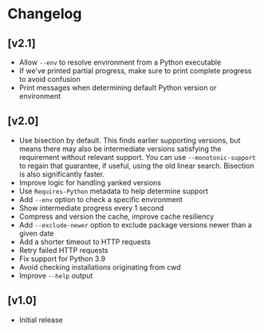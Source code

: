 # Changelog

## [v2.1]

- Allow `--env` to resolve environment from a Python executable
- If we've printed partial progress, make sure to print complete progress to avoid confusion
- Print messages when determining default Python version or environment

## [v2.0]

- Use bisection by default. This finds earlier supporting versions, but means there may also be
  intermediate versions satisfying the requirement without relevant support. You can use
  `--monotonic-support` to regain that guarantee, if useful, using the old linear search.
  Bisection is also significantly faster.
- Improve logic for handling yanked versions
- Use `Requires-Python` metadata to help determine support
- Add `--env` option to check a specific environment
- Show intermediate progress every 1 second
- Compress and version the cache, improve cache resiliency
- Add `--exclude-newer` option to exclude package versions newer than a given date
- Add a shorter timeout to HTTP requests
- Retry failed HTTP requests
- Fix support for Python 3.9
- Avoid checking installations originating from cwd
- Improve `--help` output

## [v1.0]

- Initial release
